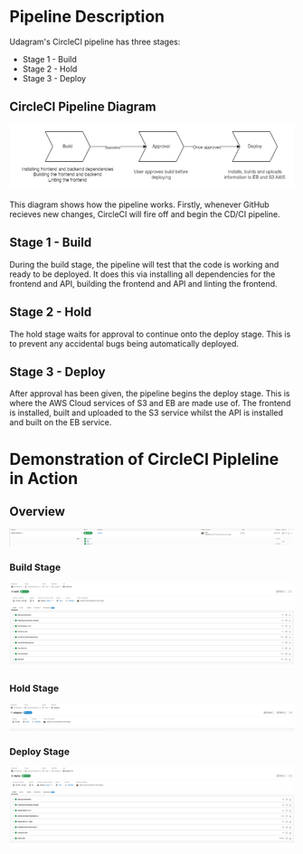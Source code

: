 # Pipeline Description

Udagram's CircleCI pipeline has three stages: 
- Stage 1 - Build
- Stage 2 - Hold
- Stage 3 - Deploy

## CircleCI Pipeline Diagram
![Diagram](./images/pipeline_diagram.png)

This diagram shows how the pipeline works. Firstly, whenever GitHub recieves new changes, CircleCI will fire off and begin the CD/CI pipeline.

## Stage 1 - Build
During the build stage, the pipeline will test that the code is working and ready to be deployed. It does this via installing all dependencies for the frontend and API, building the frontend and API and linting the frontend.

## Stage 2 - Hold
The hold stage waits for approval to continue onto the deploy stage. This is to prevent any accidental bugs being automatically deployed.

## Stage 3 - Deploy
After approval has been given, the pipeline begins the deploy stage. This is where the AWS Cloud services of S3 and EB are made use of. The frontend is installed, built and uploaded to the S3 service whilst the API is installed and built on the EB service.

# Demonstration of CircleCI Pipleline in Action
## Overview
![Overview](./images/circleci-overview.png)
### Build Stage
![Build Stage](./images/circleci-build.png)
### Hold Stage
![Hold Stage](./images/circleci-hold.png)
### Deploy Stage
![Deploy Stage](./images/circleci-deploy.png)

